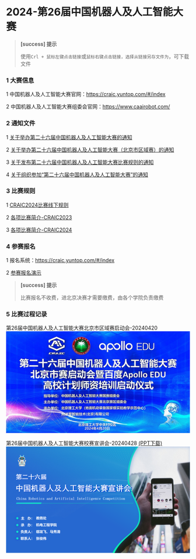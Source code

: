 # 2024-第26届中国机器人及人工智能大赛

> **[success] 提示**
> 
> 使用`Crl + 鼠标左键点击链接`或`鼠标右键点击链接，选择从链接另存文件为`，可下载文件<br/>

### 1 大赛信息

1 中国机器人及人工智能大赛官网：https://craic.yuntop.com/#/index

2 中国机器人及人工智能大赛组委会官网：https://www.caairobot.com/


### 2 通知文件

1 [关于举办第二十六届中国机器人及人工智能大赛的通知](./files/26/关于举办第二十六届中国机器人及人工智能大赛的通知（第一轮）.pdf)

2 [关于举办第二十六届中国机器人及人工智能大赛（北京市区域赛）的通知](./files/26/关于举办第二十六届中国机器人及人工智能大赛（北京区域赛）的通知-2号文件.pdf)

3 [关于发布第二十六届中国机器人及人工智能大赛比赛规则的通知](https://www.caairobot.com/html/robot2024/44550.html)

4 [关于组织参加“第二十六届中国机器人及人工智能大赛”的通知](https://open.work.weixin.qq.com/wwopen/mpnews?mixuin=1Ko2BwAABwA-GIG6AAAUAA&mfid=WW0326-TUjP8AAABwCtJJrbod2wvQERn8f84&idx=0&sn=7e0521636c57bed950569ab7ad32497b&version=4.1.22.6014&platform=win)


### 3 比赛规则

1 [CRAIC2024比赛线下规则](./files/26/CRAIC2024比赛规则.zip)<br/>

2 [各项比赛简介-CRAIC2023](https://pan.baidu.com/s/1vaDdbMJkClenumTWWHoNKQ?pwd=6666)<br/>

3 [各项比赛简介-CRAIC2024](https://pan.baidu.com/s/1Icqa09OyO7F827xns179mQ?pwd=6666)<br/>



### 4 参赛报名

1 报名系统：https://craic.yuntop.com/#/index

2 [参赛报名演示](https://pan.baidu.com/s/1Af83MSt3m91EpV9smpsHDQ?pwd=6666)

> **[success] 提示**
> 
> 比赛报名不收费，进北京决赛才需要缴费，由各个学院负责缴费<br/>






### 5 比赛过程记录

第26届中国机器人及人工智能大赛北京市区域赛启动会-20240420
![第26届大赛启动会](./files/26/北京市赛启动会.jpg)
<br/>

第26届中国机器人及人工智能大赛校赛宣讲会-20240428 [(PPT下载)](./files/26/第二十六届中国机器人及人工智能大赛宣讲会-20240428.pptx)<br/>
![第26届大赛宣讲会](./files/26/校赛宣讲会.png)

<br/>

